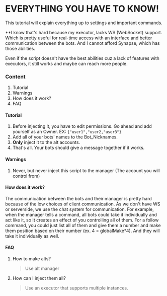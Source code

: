 # EVERYTHING YOU HAVE TO KNOW!

This tutorial will explain everything up to settings and important commands.

**I know that's hard because my executor, lacks WS (WebSocket) support. Which is pretty useful for real-time access with an interface and better communication between the bots. And I cannot afford Synapse, which has those abilities. 

Even if the script doesn't have the best abilities cuz a lack of features with executors, it still works and maybe can reach more people.

### Content

1. Tutorial
2. Warnings
3. How does it work?
4. FAQ

#### Tutorial

1. Before injecting it, you have to edit permissions. Go ahead and add yourself as an Owner. EX: `{"user1","user2,"user3"}`
2. Add all of your bots' names to the Bot_Nicknames.
3. **Only** inject it to the alt accounts.
4. That's all. Your bots should give a message together if it works.

#### Warnings

1. Never, but never inject this script to the manager (The account you will control from)

#### How does it work?

The communication between the bots and their manager is pretty hard because of the low choices of client communication. As we don't have WS or serverside, we use the chat system for communication.
For example, when the manager tells a command, all bots could take it individually and act like it, so It creates an effect of you controlling all of them.
For a follow command, you could just list all of them and give them a number and make them position based on their number (ex. 4 = globalMake*4). And they will take it individually as well.

#### FAQ

1. How to make alts?
   > Use alt manager
2. How can I inject them all?
   > Use an executor that supports multiple instances.
   
